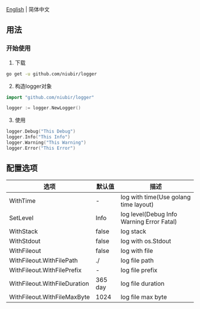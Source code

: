 [English](https://github.com/niubir/logger/blob/main/helper/README-en.md) | 简体中文

## 用法

### 开始使用

1. 下载

```sh
go get -u github.com/niubir/logger
```

2. 构造logger对象

```go
import "github.com/niubir/logger"

logger := logger.NewLogger()
```

3. 使用
   
```go
logger.Debug("This Debug")
logger.Info("This Info")
logger.Warning("This Warning")
logger.Error("This Error")
```

## 配置选项

| 选项 | 默认值 | 描述 |
| - | - | - |
| WithTime | - | log with time(Use golang time layout) |
| SetLevel | Info | log level(Debug Info Warning Error Fatal) |
| WithStack | false | log stack |
| WithStdout | false | log with os.Stdout |
| WithFileout | false | log with file |
| WithFileout.WithFilePath | ./ | log file path |
| WithFileout.WithFilePrefix | - | log file prefix |
| WithFileout.WithFileDuration | 365 day | log file duration |
| WithFileout.WithFileMaxByte | 1024 | log file max byte |